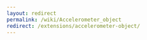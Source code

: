 ```yaml
---
layout: redirect
permalink: /wiki/Accelerometer_object
redirect: /extensions/accelerometer-object/
---
```

